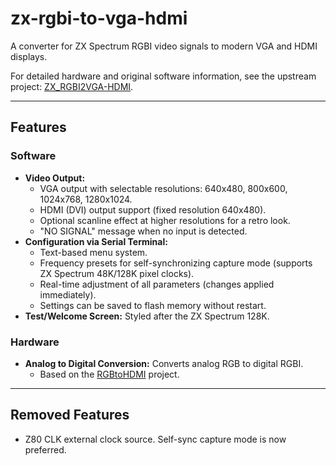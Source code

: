 # zx-rgbi-to-vga-hdmi

A converter for ZX Spectrum RGBI video signals to modern VGA and HDMI displays.

For detailed hardware and original software information, see the upstream project: [ZX_RGBI2VGA-HDMI](https://github.com/AlexEkb4ever/ZX_RGBI2VGA-HDMI/).

---

## Features

### Software

- **Video Output:**
  - VGA output with selectable resolutions: 640x480, 800x600, 1024x768, 1280x1024.
  - HDMI (DVI) output support (fixed resolution 640x480).
  - Optional scanline effect at higher resolutions for a retro look.
  - "NO SIGNAL" message when no input is detected.
- **Configuration via Serial Terminal:**
  - Text-based menu system.
  - Frequency presets for self-synchronizing capture mode (supports ZX Spectrum 48K/128K pixel clocks).
  - Real-time adjustment of all parameters (changes applied immediately).
  - Settings can be saved to flash memory without restart.
- **Test/Welcome Screen:** Styled after the ZX Spectrum 128K.

### Hardware

- **Analog to Digital Conversion:** Converts analog RGB to digital RGBI.
  - Based on the [RGBtoHDMI](https://github.com/hoglet67/RGBtoHDMI) project.

---

## Removed Features

- Z80 CLK external clock source. Self-sync capture mode is now preferred.
